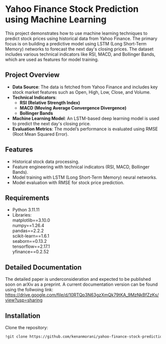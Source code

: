 # Yahoo Finance Stock Prediction using Machine Learning

This project demonstrates how to use machine learning techniques to predict stock prices using historical data from Yahoo Finance. The primary focus is on building a predictive model using LSTM (Long Short-Term Memory) networks to forecast the next day's closing prices. The dataset includes various technical indicators like RSI, MACD, and Bollinger Bands, which are used as features for model training.

## Project Overview
- **Data Source**: The data is fetched from Yahoo Finance and includes key stock market features such as Open, High, Low, Close, and Volume.
- **Technical Indicators**: 
  - **RSI (Relative Strength Index)**
  - **MACD (Moving Average Convergence Divergence)**
  - **Bollinger Bands**
- **Machine Learning Model**: An LSTM-based deep learning model is used to predict the next day's closing price.
- **Evaluation Metrics**: The model’s performance is evaluated using RMSE (Root Mean Squared Error).

## Features
- Historical stock data processing.
- Feature engineering with technical indicators (RSI, MACD, Bollinger Bands).
- Model training with LSTM (Long Short-Term Memory) neural networks.
- Model evaluation with RMSE for stock price prediction.

## Requirements
- Python 3.11.11  
- Libraries:  
matplotlib==3.10.0  
numpy==1.26.4  
pandas==2.2.2  
scikit-learn==1.6.1  
seaborn==0.13.2  
tensorflow==2.17.1   
yfinance==0.2.52

## Detailed Documentation
The detailed paper is underconsideration and expected to be published soon on arXiv as a preprint. A current documentation version can be found using the follwoing link:  
https://drive.google.com/file/d/10RTQp3N63gzXmQk79tKA_9MzNkBfZzKs/view?usp=sharing

## Installation

Clone the repository:
```bash
!git clone https://github.com/kenanmorani/yahoo-finance-stock-prediction.git




